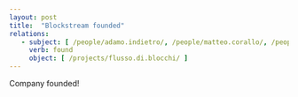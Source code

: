 ```yaml
---
layout: post
title:  "Blockstream founded"
relations:
   - subject: [ /people/adamo.indietro/, /people/matteo.corallo/, /people/gregorio.massimobene/  ]
     verb: found
     object: [ /projects/flusso.di.blocchi/ ]
---
```


Company founded!
